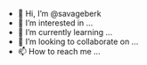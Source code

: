 - 👋 Hi, I’m @savageberk
- 👀 I’m interested in ...
- 🌱 I’m currently learning ...
- 💞️ I’m looking to collaborate on ...
- 📫 How to reach me ...

<!---
savageberk/savageberk is a ✨ special ✨ repository because its `README.md` (this file) appears on your GitHub profile.
You can click the Preview link to take a look at your changes.
--->
